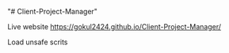 "# Client-Project-Manager" 


Live website https://gokul2424.github.io/Client-Project-Manager/

Load unsafe scrits

